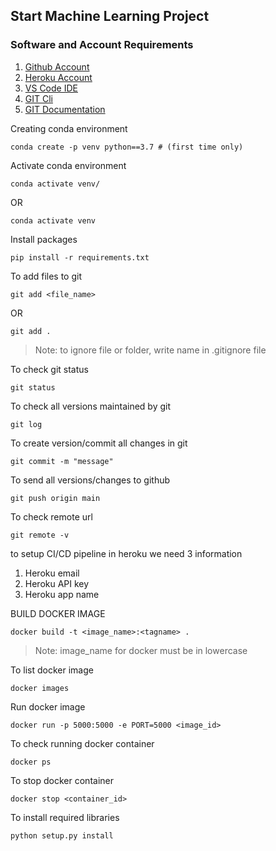 ## Start Machine Learning Project

### Software and Account Requirements

1. [Github Account](https://github.com/)
2. [Heroku Account](https://id.heroku.com/login)
3. [VS Code IDE](https://code.visualstudio.com/download)
4. [GIT Cli](https://git-scm.com/downloads)
5. [GIT Documentation](https://git-scm.com/doc)


Creating conda environment
```
conda create -p venv python==3.7 # (first time only)
```

Activate conda environment
```
conda activate venv/
```
OR
```
conda activate venv
```

Install packages
```
pip install -r requirements.txt
```

To add files to git
```
git add <file_name>
```
OR
```
git add .
```

> Note: to ignore file or folder, write name in .gitignore file

To check git status
```
git status
```

To check all versions maintained by git
```
git log
```

To create version/commit all changes in git
```
git commit -m "message"
```

To send all versions/changes to github
```
git push origin main
```

To check remote url
```
git remote -v
```

to setup CI/CD pipeline in heroku we need 3 information

1. Heroku email
2. Heroku API key
3. Heroku app name


BUILD DOCKER IMAGE
```
docker build -t <image_name>:<tagname> .
```
> Note: image_name for docker must be in lowercase

To list docker image
```
docker images
```
Run docker image
```
docker run -p 5000:5000 -e PORT=5000 <image_id>
```

To check running docker container
```
docker ps
```

To stop docker container
```
docker stop <container_id>
```

To install required libraries
```
python setup.py install
```